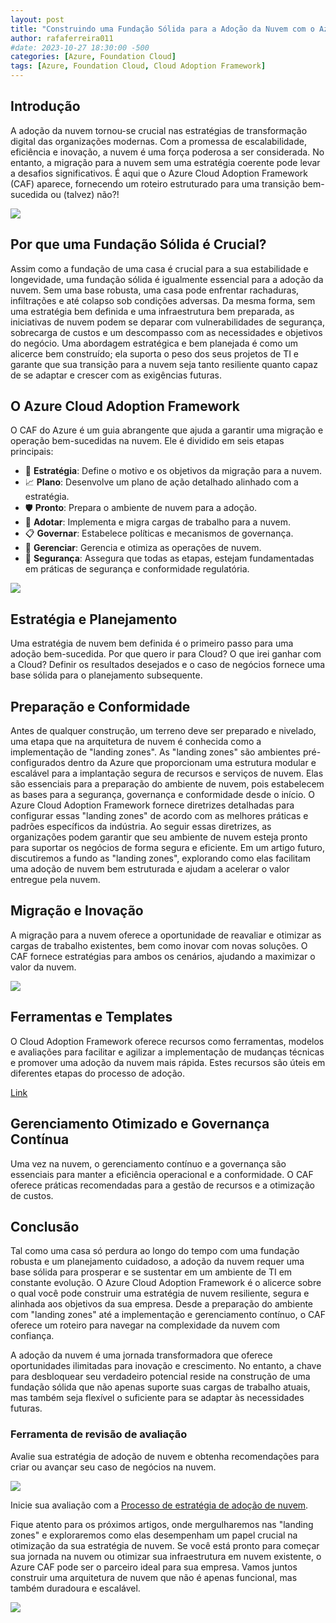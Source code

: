 ```yaml
---
layout: post
title: "Construindo uma Fundação Sólida para a Adoção da Nuvem com o Azure Cloud Adoption Framework"
author: rafaferreira011
#date: 2023-10-27 18:30:00 -500
categories: [Azure, Foundation Cloud]
tags: [Azure, Foundation Cloud, Cloud Adoption Framework]
---
```

## Introdução
A adoção da nuvem tornou-se crucial nas estratégias de transformação digital das organizações modernas. Com a promessa de escalabilidade, eficiência e inovação, a nuvem é uma força poderosa a ser considerada. No entanto, a migração para a nuvem sem uma estratégia coerente pode levar a desafios significativos. É aqui que o Azure Cloud Adoption Framework (CAF) aparece, fornecendo um roteiro estruturado para uma transição bem-sucedida ou (talvez) não?!

![](/assets/img/posts/2023-12-04-foundation-cloud1.jpeg)

## Por que uma Fundação Sólida é Crucial?
Assim como a fundação de uma casa é crucial para a sua estabilidade e longevidade, uma fundação sólida é igualmente essencial para a adoção da nuvem. Sem uma base robusta, uma casa pode enfrentar rachaduras, infiltrações e até colapso sob condições adversas. Da mesma forma, sem uma estratégia bem definida e uma infraestrutura bem preparada, as iniciativas de nuvem podem se deparar com vulnerabilidades de segurança, sobrecarga de custos e um descompasso com as necessidades e objetivos do negócio. Uma abordagem estratégica e bem planejada é como um alicerce bem construído; ela suporta o peso dos seus projetos de TI e garante que sua transição para a nuvem seja tanto resiliente quanto capaz de se adaptar e crescer com as exigências futuras.  

## O Azure Cloud Adoption Framework
O CAF do Azure é um guia abrangente que ajuda a garantir uma migração e operação bem-sucedidas na nuvem. Ele é dividido em seis etapas principais:

- 🔑 **Estratégia**: Define o motivo e os objetivos da migração para a nuvem.
- 📈 **Plano**: Desenvolve um plano de ação detalhado alinhado com a estratégia.
- 🛡️ **Pronto**: Prepara o ambiente de nuvem para a adoção.
- 🚀 **Adotar**: Implementa e migra cargas de trabalho para a nuvem.
- 📋 **Governar**: Estabelece políticas e mecanismos de governança.
- 💼 **Gerenciar**: Gerencia e otimiza as operações de nuvem.
- 🔐 **Segurança**: Assegura que todas as etapas, estejam fundamentadas em práticas de segurança e conformidade regulatória.  
  

![](/assets/img/posts/2023-12-04-foundation-cloud4.png)

## Estratégia e Planejamento
Uma estratégia de nuvem bem definida é o primeiro passo para uma adoção bem-sucedida. Por que quero ir para Cloud? O que irei ganhar com a Cloud? Definir os resultados desejados e o caso de negócios fornece uma base sólida para o planejamento subsequente.

## Preparação e Conformidade
Antes de qualquer construção, um terreno deve ser preparado e nivelado, uma etapa que na arquitetura de nuvem é conhecida como a implementação de "landing zones". As "landing zones" são ambientes pré-configurados dentro da Azure que proporcionam uma estrutura modular e escalável para a implantação segura de recursos e serviços de nuvem. Elas são essenciais para a preparação do ambiente de nuvem, pois estabelecem as bases para a segurança, governança e conformidade desde o início. O Azure Cloud Adoption Framework fornece diretrizes detalhadas para configurar essas "landing zones" de acordo com as melhores práticas e padrões específicos da indústria. Ao seguir essas diretrizes, as organizações podem garantir que seu ambiente de nuvem esteja pronto para suportar os negócios de forma segura e eficiente. Em um artigo futuro, discutiremos a fundo as "landing zones", explorando como elas facilitam uma adoção de nuvem bem estruturada e ajudam a acelerar o valor entregue pela nuvem.

## Migração e Inovação
A migração para a nuvem oferece a oportunidade de reavaliar e otimizar as cargas de trabalho existentes, bem como inovar com novas soluções. O CAF fornece estratégias para ambos os cenários, ajudando a maximizar o valor da nuvem.

![](/assets/img/posts/2023-12-04-foundation-cloud2.jpeg)

## Ferramentas e Templates
O Cloud Adoption Framework oferece recursos como ferramentas, modelos e avaliações para facilitar e agilizar a implementação de mudanças técnicas e promover uma adoção da nuvem mais rápida. Estes recursos são úteis em diferentes etapas do processo de adoção.

[Link](https://learn.microsoft.com/pt-br/azure/cloud-adoption-framework/resources/tools-templates)

## Gerenciamento Otimizado e Governança Contínua
Uma vez na nuvem, o gerenciamento contínuo e a governança são essenciais para manter a eficiência operacional e a conformidade. O CAF oferece práticas recomendadas para a gestão de recursos e a otimização de custos.

## Conclusão

Tal como uma casa só perdura ao longo do tempo com uma fundação robusta e um planejamento cuidadoso, a adoção da nuvem requer uma base sólida para prosperar e se sustentar em um ambiente de TI em constante evolução. O Azure Cloud Adoption Framework é o alicerce sobre o qual você pode construir uma estratégia de nuvem resiliente, segura e alinhada aos objetivos da sua empresa. Desde a preparação do ambiente com "landing zones" até a implementação e gerenciamento contínuo, o CAF oferece um roteiro para navegar na complexidade da nuvem com confiança.

A adoção da nuvem é uma jornada transformadora que oferece oportunidades ilimitadas para inovação e crescimento. No entanto, a chave para desbloquear seu verdadeiro potencial reside na construção de uma fundação sólida que não apenas suporte suas cargas de trabalho atuais, mas também seja flexível o suficiente para se adaptar às necessidades futuras. 

### Ferramenta de revisão de avaliação

Avalie sua estratégia de adoção de nuvem e obtenha recomendações para criar ou avançar seu caso de negócios na nuvem.

![](/assets/img/posts/2023-12-04-foundation-cloud05.png)

Inicie sua avaliação com a [Processo de estratégia de adoção de nuvem](https://learn.microsoft.com/pt-br/assessments/8fefc6d5-97ac-42b3-8e97-d82701e55bab/).

Fique atento para os próximos artigos, onde mergulharemos nas "landing zones" e exploraremos como elas desempenham um papel crucial na otimização da sua estratégia de nuvem. Se você está pronto para começar sua jornada na nuvem ou otimizar sua infraestrutura em nuvem existente, o Azure CAF pode ser o parceiro ideal para sua empresa. Vamos juntos construir uma arquitetura de nuvem que não é apenas funcional, mas também duradoura e escalável.

![](/assets/img/posts/logo.png)
